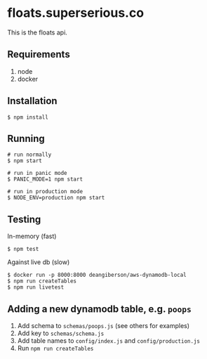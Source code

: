 # floats.superserious.co

This is the floats api.

## Requirements

1. node
1. docker

## Installation

    $ npm install

## Running
    # run normally
    $ npm start

    # run in panic mode
    $ PANIC_MODE=1 npm start

    # run in production mode
    $ NODE_ENV=production npm start

## Testing

In-memory (fast)

    $ npm test

Against live db (slow)

    $ docker run -p 8000:8000 deangiberson/aws-dynamodb-local
    $ npm run createTables
    $ npm run livetest

## Adding a new dynamodb table, e.g. `poops`

1. Add schema to `schemas/poops.js` (see others for examples)
1. Add key to `schemas/schema.js`
1. Add table names to `config/index.js` and `config/production.js`
1. Run `npm run createTables`
